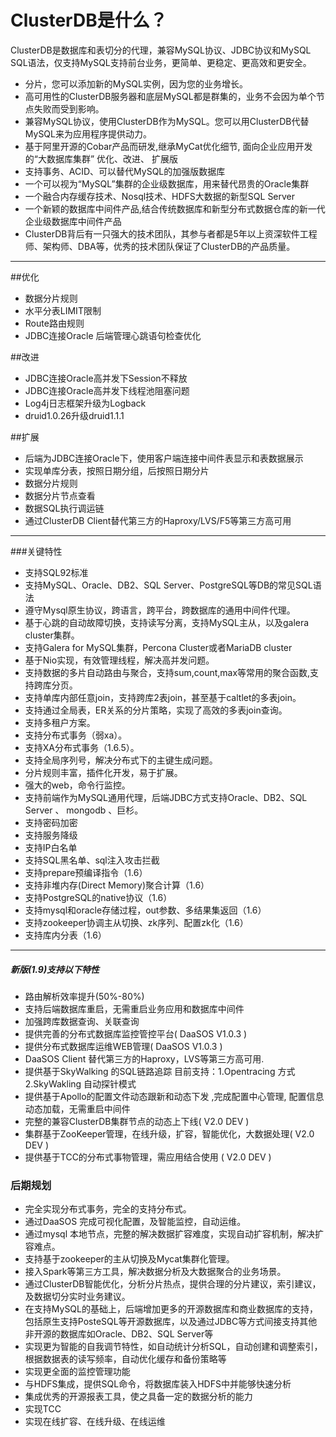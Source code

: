 # ClusterDB是什么？
   ClusterDB是数据库和表切分的代理，兼容MySQL协议、JDBC协议和MySQL SQL语法，仅支持MySQL支持前台业务，更简单、更稳定、更高效和更安全。
- 分片，您可以添加新的MySQL实例，因为您的业务增长。
- 高可用性的ClusterDB服务器和底层MySQL都是群集的，业务不会因为单个节点失败而受到影响。
- 兼容MySQL协议，使用ClusterDB作为MySQL。您可以用ClusterDB代替MySQL来为应用程序提供动力。
- 基于阿里开源的Cobar产品而研发,继承MyCat优化细节, 面向企业应用开发的“大数据库集群” 优化、改进、 扩展版
- 支持事务、ACID、可以替代MySQL的加强版数据库
- 一个可以视为“MySQL”集群的企业级数据库，用来替代昂贵的Oracle集群
- 一个融合内存缓存技术、Nosql技术、HDFS大数据的新型SQL Server
- 一个新颖的数据库中间件产品,结合传统数据库和新型分布式数据仓库的新一代企业级数据库中间件产品
- ClusterDB背后有一只强大的技术团队，其参与者都是5年以上资深软件工程师、架构师、DBA等，优秀的技术团队保证了ClusterDB的产品质量。

----

##优化
- 数据分片规则 
- 水平分表LIMIT限制
- Route路由规则
- JDBC连接Oracle 后端管理心跳语句检查优化

##改进
- JDBC连接Oracle高并发下Session不释放
- JDBC连接Oracle高并发下线程池阻塞问题
- Log4j日志框架升级为Logback
- druid1.0.26升级druid1.1.1

##扩展
- 后端为JDBC连接Oracle下，使用客户端连接中间件表显示和表数据展示
- 实现单库分表，按照日期分组，后按照日期分片
- 数据分片规则
- 数据分片节点查看
- 数据SQL执行调运链
- 通过ClusterDB Client替代第三方的Haproxy/LVS/F5等第三方高可用


----

###关键特性
*	支持SQL92标准
*	支持MySQL、Oracle、DB2、SQL Server、PostgreSQL等DB的常见SQL语法
*	遵守Mysql原生协议，跨语言，跨平台，跨数据库的通用中间件代理。
*	基于心跳的自动故障切换，支持读写分离，支持MySQL主从，以及galera cluster集群。
*	支持Galera for MySQL集群，Percona Cluster或者MariaDB cluster
*	基于Nio实现，有效管理线程，解决高并发问题。
*	支持数据的多片自动路由与聚合，支持sum,count,max等常用的聚合函数,支持跨库分页。
*	支持单库内部任意join，支持跨库2表join，甚至基于caltlet的多表join。
*	支持通过全局表，ER关系的分片策略，实现了高效的多表join查询。
*	支持多租户方案。
*	支持分布式事务（弱xa）。
*	支持XA分布式事务（1.6.5）。
*	支持全局序列号，解决分布式下的主键生成问题。
*	分片规则丰富，插件化开发，易于扩展。
*	强大的web，命令行监控。
*	支持前端作为MySQL通用代理，后端JDBC方式支持Oracle、DB2、SQL Server 、 mongodb 、巨杉。
*	支持密码加密
*	支持服务降级
*	支持IP白名单
*	支持SQL黑名单、sql注入攻击拦截
*	支持prepare预编译指令（1.6）
*	支持非堆内存(Direct Memory)聚合计算（1.6）
*	支持PostgreSQL的native协议（1.6）
*	支持mysql和oracle存储过程，out参数、多结果集返回（1.6）
*	支持zookeeper协调主从切换、zk序列、配置zk化（1.6）
*	支持库内分表（1.6）


---- 
##### 新版(1.9)支持以下特性
*	路由解析效率提升(50%-80%)  
*	支持后端数据库重启，无需重启业务应用和数据库中间件
*	加强跨库数据查询、关联查询
*	提供完善的分布式数据库监控管控平台( DaaSOS V1.0.3 )
*	提供分布式数据库运维WEB管理( DaaSOS V1.0.3 )
*	DaaSOS Client 替代第三方的Haproxy，LVS等第三方高可用.
*   提供基于SkyWalking 的SQL链路追踪 目前支持：1.Opentracing 方式    2.SkyWakling 自动探针模式
*   提供基于Apollo的配置文件动态跟新和动态下发 ,完成配置中心管理, 配置信息动态加载，无需重启中间件
*   完整的兼容ClusterDB集群节点的动态上下线( V2.0 DEV )
*	集群基于ZooKeeper管理，在线升级，扩容，智能优化，大数据处理( V2.0 DEV )
*	提供基于TCC的分布式事物管理，需应用结合使用 ( V2.0 DEV )

### 后期规划
*	完全实现分布式事务，完全的支持分布式。
*	通过DaaSOS 完成可视化配置，及智能监控，自动运维。
*	通过mysql 本地节点，完整的解决数据扩容难度，实现自动扩容机制，解决扩容难点。
*	支持基于zookeeper的主从切换及Mycat集群化管理。
*	接入Spark等第三方工具，解决数据分析及大数据聚合的业务场景。
*	通过ClusterDB智能优化，分析分片热点，提供合理的分片建议，索引建议，及数据切分实时业务建议。
*	在支持MySQL的基础上，后端增加更多的开源数据库和商业数据库的支持，包括原生支持PosteSQL等开源数据库，以及通过JDBC等方式间接支持其他非开源的数据库如Oracle、DB2、SQL Server等
*	实现更为智能的自我调节特性，如自动统计分析SQL，自动创建和调整索引，根据数据表的读写频率，自动优化缓存和备份策略等
*	实现更全面的监控管理功能
*	与HDFS集成，提供SQL命令，将数据库装入HDFS中并能够快速分析
*	集成优秀的开源报表工具，使之具备一定的数据分析的能力
*	实现TCC
*	实现在线扩容、在线升级、在线运维
 


